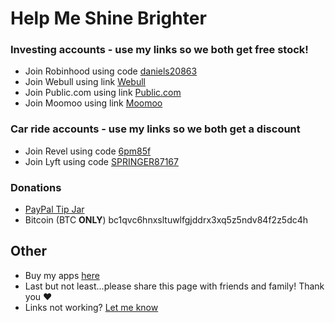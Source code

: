 # Help Me Shine Brighter

### Investing accounts - use my links so we both get free stock!
  - Join Robinhood using code [daniels20863](https://join.robinhood.com/daniels20863)
  - Join Webull using link [Webull](https://a.webull.com/8kstecCtaeVS4ZsVbz)
  - Join Public.com using link [Public.com](https://share.public.com/danielspringer)
  - Join Moomoo using link [Moomoo](https://j.moomoo.com/00kcml)
### Car ride accounts - use my links so we both get a discount
  - Join Revel using code [6pm85f](http://app.gorevel.com/redeem-code/6pm85f)
  - Join Lyft using code [SPRINGER87167](https://www.lyft.com/i/SPRINGER87167?utm_medium=p2pi_iacc)

### Donations
- [PayPal Tip Jar](https://www.paypal.com/paypalme/danielspringerpaypal)
- Bitcoin (BTC **ONLY**) bc1qvc6hnxsltuwlfgjddrx3xq5z5ndv84f2z5dc4h

## Other
- Buy my apps [here](https://apple.co/3uyCNct)
- Last but not least...please share this page with friends and family! Thank you ❤️
- Links not working? [Let me know](https://forms.gle/nkLPf2BcZy8V3VHA9)